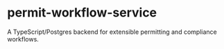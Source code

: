 # permit-workflow-service
A TypeScript/Postgres backend for extensible permitting and compliance workflows.
